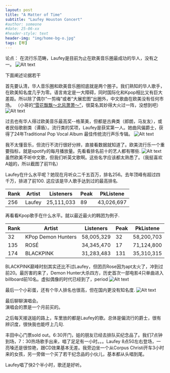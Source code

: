 ```yaml
---
layout: post
title: "A Matter of Time"
subtitle: "Laufey Houston Concert"
#author: someone
#date: 25-06-xx
#header-style: text
header-img: "img/home-bg-o.jpg"
tags: [琴]
---
```

论点： 在流行乐范畴，Laufey是目前为止在欧美音乐圈最成功的华人，没有之一。
![Alt text](/assets/2025/25-09-21-laufey_files/wiki.jpg) 

下面阐述论据若干

首先要认清，华人音乐圈和欧美音乐圈彻底就是两个圈子。我们熟知的华人歌手，在欧美知名度几乎为零。语言肯定是一大障碍，同时国际化和Kpop相比又有巨大差距。所以除了偶尔“一剪梅”或者“大展宏图”出圈外，中文歌曲在欧美没有任何市场。 （小哥的[“雪花飘飘～北风萧萧～”](https://youtu.be/CXmY91xdBkM)，很莫名其妙得大火过一阵，没想到吧）
![Alt text](/assets/2025/25-09-21-laufey_files/xuehua.jpg) 

过去也有华人得过欧美音乐最高奖--格莱美，但都是古典类（郎朗，马友友），或者民俗歌剧类（谭盾）。流行类的奖项，Laufey是获奖第一人。她曲风偏爵士，获得了24年Traditional Pop Vocal Album 最佳传统流行声乐专辑。
![Alt text](/assets/2025/25-09-21-laufey_files/grammy.png)

我不太懂音乐，但流行不流行很好分辨，直接看数据就知道了。欧美流行乐一个重要指标，就是spotify的每月播放量。先看看排名前十的艺人都有哪些.
![Alt text](/assets/2025/25-09-21-laufey_files/top10.png)
虽然欧美不听中文歌，但我们听英文歌啊。这些名字应该都太熟悉了。（我挺喜欢A姐的，所以截图了前11名）

Laufey在什么水平呢？她现在月听众二千五百万，排名256。去年顶峰有超过四千万，排进了前100. 这应该是华人歌手达到过的最高排名.   

|Rank|Artist|Listeners|Peak|PkListene|
|-|-|-|-|-|
|256|Laufey|25,111,033|89|43,026,697|

再看看Kpop歌手在什么水平。就以最近最火的韩团为例子. 

|Rank|Artist|Listeners|Peak|PkListene|
|-|-|-|-|-|
|32|KPop Demon Hunters |58,005,329|32|58,200,703|
|135|ROSÉ|34,345,470|17|71,124,800|
|174|BLACKPINK|31,283,483|131|35,310,315|

BLACKPINK巅峰时刻其实还比不过Laufey，但团员Rose因为apt太火了，冲到过前20。最厉害的来了，Demon Hunter大杀四方，历史首次一部电影4只单曲进入billboard前10名。虚拟偶像的时代已经到了，period
![Alt text](/assets/2025/25-09-21-laufey_files/demon.png)

最后一个小彩蛋，还有个华人排名也很高，但在国内更没有知名度.
![Alt text](/assets/2025/25-09-21-laufey_files/blue.png)

最后聊聊演唱会。  
演唱会的票是一个月前买的。  

之后每天接送娃的路上，车里放的都是Laufey的歌。总体是偏流行的爵士，很有辨识度，很快我也能哼上几句.

丰田中心门票sold out。6:30开门，娃的朋友已经去排队买纪念品了。我们7点钟到场，7：30热场歌手出来，唱了足足有一小时。。。Laufey 8点50左右登场，一亮嗓还是很惊艳，跟CD效果基本无差。我旁边坐一个从Corpus Christi开车3小时来的女孩，另一旁做一个买了若干纪念品的小伙儿，基本都从头唱到尾。

Laufey唱了快2个半小时，歌还是好听。
